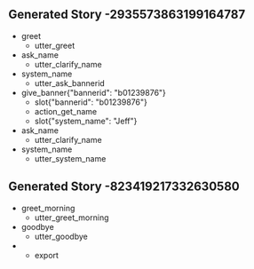 ## Generated Story -2935573863199164787
* greet
    - utter_greet
* ask_name
    - utter_clarify_name
* system_name
    - utter_ask_bannerid
* give_banner{"bannerid": "b01239876"}
    - slot{"bannerid": "b01239876"}
    - action_get_name
    - slot{"system_name": "Jeff"}
* ask_name
    - utter_clarify_name
* system_name
    - utter_system_name


## Generated Story -823419217332630580
* greet_morning
    - utter_greet_morning
* goodbye
    - utter_goodbye
* 
    - export

